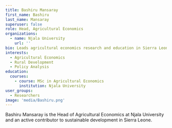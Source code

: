 ```yaml
---
title: Bashiru Mansaray
first_name: Bashiru
last_name: Mansaray
superuser: false
role: Head, Agricultural Economics
organizations:
  - name: Njala University
    url: ''
bio: Leads agricultural economics research and education in Sierra Leone.
interests:
  - Agricultural Economics
  - Rural Development
  - Policy Analysis
education:
  courses:
    - course: MSc in Agricultural Economics
      institution: Njala University
user_groups:
  - Researchers
image: 'media/Bashiru.png'
---
```

Bashiru Mansaray is the Head of Agricultural Economics at Njala University and an active contributor to sustainable development in Sierra Leone.
